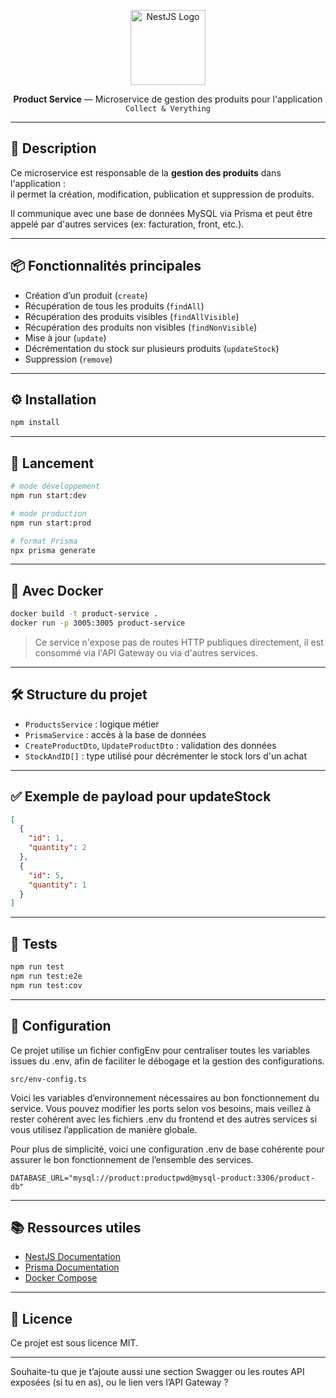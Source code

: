 <p align="center">
  <a href="https://nestjs.com" target="blank"><img src="https://nestjs.com/img/logo-small.svg" width="120" alt="NestJS Logo" /></a>
</p>

<p align="center"><strong>Product Service</strong> — Microservice de gestion des produits pour l'application <code>Collect & Verything</code></p>

---

## 🧾 Description

Ce microservice est responsable de la **gestion des produits** dans l'application :  
il permet la création, modification, publication et suppression de produits.

Il communique avec une base de données MySQL via Prisma et peut être appelé par d'autres services (ex: facturation, front, etc.).

---

## 📦 Fonctionnalités principales

- Création d’un produit (`create`)
- Récupération de tous les produits (`findAll`)
- Récupération des produits visibles (`findAllVisible`)
- Récupération des produits non visibles (`findNonVisible`)
- Mise à jour (`update`)
- Décrémentation du stock sur plusieurs produits (`updateStock`)
- Suppression (`remove`)

---

## ⚙️ Installation

```bash
npm install
```

---

## 🚀 Lancement

```bash
# mode développement
npm run start:dev

# mode production
npm run start:prod

# format Prisma
npx prisma generate
```

---

## 🐳 Avec Docker

```bash
docker build -t product-service .
docker run -p 3005:3005 product-service
```

> Ce service n'expose pas de routes HTTP publiques directement, il est consommé via l'API Gateway ou via d'autres services.

---

## 🛠️ Structure du projet

- `ProductsService` : logique métier
- `PrismaService` : accès à la base de données
- `CreateProductDto`, `UpdateProductDto` : validation des données
- `StockAndID[]` : type utilisé pour décrémenter le stock lors d'un achat

---

## ✅ Exemple de payload pour updateStock

```json
[
  {
    "id": 1,
    "quantity": 2
  },
  {
    "id": 5,
    "quantity": 1
  }
]
```

---

## 🧪 Tests

```bash
npm run test
npm run test:e2e
npm run test:cov
```

---

## 🔐 Configuration

Ce projet utilise un fichier configEnv pour centraliser toutes les variables issues du .env, afin de faciliter le débogage et la gestion des configurations.

```
src/env-config.ts
```

Voici les variables d’environnement nécessaires au bon fonctionnement du service. Vous pouvez modifier les ports selon vos besoins, mais veillez à rester cohérent avec les fichiers .env du frontend et
des autres services si vous utilisez l’application de manière globale.

Pour plus de simplicité, voici une configuration .env de base cohérente pour assurer le bon fonctionnement de l’ensemble des services.

```env
DATABASE_URL="mysql://product:productpwd@mysql-product:3306/product-db"
```

---

## 📚 Ressources utiles

- [NestJS Documentation](https://docs.nestjs.com)
- [Prisma Documentation](https://www.prisma.io/docs/)
- [Docker Compose](https://docs.docker.com/compose/)

---

## 📝 Licence

Ce projet est sous licence MIT.

---

Souhaite-tu que je t’ajoute aussi une section Swagger ou les routes API exposées (si tu en as), ou le lien vers l’API Gateway ?
